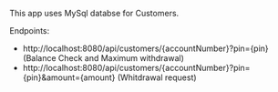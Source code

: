 This app uses MySql databse for Customers.

Endpoints:
 -	http://localhost:8080/api/customers/{accountNumber}?pin={pin} (Balance Check and Maximum withdrawal)
 -	http://localhost:8080/api/customers/{accountNumber}?pin={pin}&amount={amount} (Whitdrawal request)